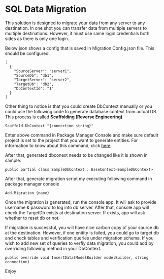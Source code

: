 # SQL Data Migration

This solution is designed to migrate your data from any server to any destination. In one shot you can transfer data from multiple servers to multiple destinations. However, it must use same login credentials both sides as there is only one login.

Below json shows a config that is saved in Migration.Config.json file. This should be configured. 

```
[
  {
    "SourceServer": "server1",
    "SourceDb": "db1",
    "TargetServer": "server2",
    "TargetDb": "db2",
    "DbContextId": "1"
  }
]
```
Other thing to notice is that you could create DbContext manually or you could use the following code to generate database context from actual DB. This process is called <b>Scaffolding (Reverse Engineering)</b>

```
Scaffold-DbContext "{connection string}"
```

Enter above command in Package Manager Console and make sure default project is set to the project that you want to generate entities. For information to know about this command, click [here](https://learn.microsoft.com/en-us/ef/core/cli/dotnet#dotnet-ef-dbcontext-scaffold).

After that, generated dbconext needs to be changed like it is shown in sample.

```
public partial class SampleDbContext : BaseContext<SampleDbContext>
```

After that, generate migration script my executing following command in package manager console
```
Add-Migration {name}
```

Once the migration is generated, run the console app. It will ask to provide username & password to log into db server. After that, console app will check the TargetDb exists at destination server. If exists, app will ask whether to reset db or not. 

If migration is successful, you will have nice carbon copy of your source db at the destination. However, if one enitity is failed, you could go to target db and check tables and verification queries under migration schema. If you wish to add new set of queries to verfiy data migration, you could add by overriding following method in your DbContext.

```
public override void InsertData(ModelBuilder modelBuilder, string connection)
```

Enjoy

